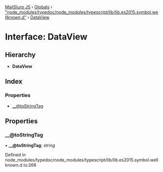 [MailSlurp JS](../README.md) › [Globals](../globals.md) › ["node_modules/typedoc/node_modules/typescript/lib/lib.es2015.symbol.wellknown.d"](../modules/_node_modules_typedoc_node_modules_typescript_lib_lib_es2015_symbol_wellknown_d_.md) › [DataView](_node_modules_typedoc_node_modules_typescript_lib_lib_es2015_symbol_wellknown_d_.dataview.md)

# Interface: DataView

## Hierarchy

* **DataView**

## Index

### Properties

* [__@toStringTag](_node_modules_typedoc_node_modules_typescript_lib_lib_es2015_symbol_wellknown_d_.dataview.md#__@tostringtag)

## Properties

###  __@toStringTag

• **__@toStringTag**: *string*

Defined in node_modules/typedoc/node_modules/typescript/lib/lib.es2015.symbol.wellknown.d.ts:268
